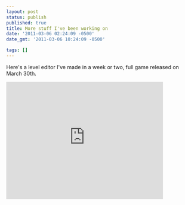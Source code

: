 ```yaml
---
layout: post
status: publish
published: true
title: More stuff I've been working on
date: '2011-03-06 02:24:09 -0500'
date_gmt: '2011-03-06 10:24:09 -0500'

tags: []
---
```


Here's a level editor I've made in a week or two, full game released on March
30th.

<iframe width="420" height="315" src="http://www.youtube.com/embed/Y6btr2G9OiI" frameborder="0" allowfullscreen="allowfullscreen"> </iframe>
